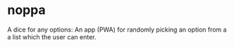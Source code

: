 # noppa
A dice for any options: An app (PWA) for randomly picking an option from a a list which the user can enter.
